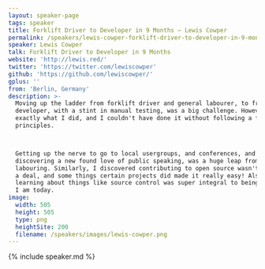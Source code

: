 ```yaml
---
layout: speaker-page
tags: speaker
title: Forklift Driver to Developer in 9 Months – Lewis Cowper
permalink: /speakers/lewis-cowper-forklift-driver-to-developer-in-9-months.html
speaker: Lewis Cowper
talk: Forklift Driver to Developer in 9 Months
website: 'http://lewis.red/'
twitter: 'https://twitter.com/lewiscowper'
github: 'https://github.com/lewiscowper/'
gplus: ''
from: 'Berlin, Germany'
description: >-
  Moving up the ladder from forklift driver and general labourer, to front end
  developer, with a stint in manual testing, was a big challenge. However it's
  exactly what I did, and I couldn't have done it without following a few core
  principles.



  Getting up the nerve to go to local usergroups, and conferences, and
  discovering a new found love of public speaking, was a huge leap from
  labouring. Similarly, I discovered contributing to open source wasn't that big
  a deal, and some things certain projects did made it really easy! Also,
  learning about things like source control was super integral to being where
  I am today.
image:
  width: 505
  height: 505
  type: png
  heightSite: 200
  filename: /speakers/images/lewis-cowper.png
---
```


{% include speaker.md %}
